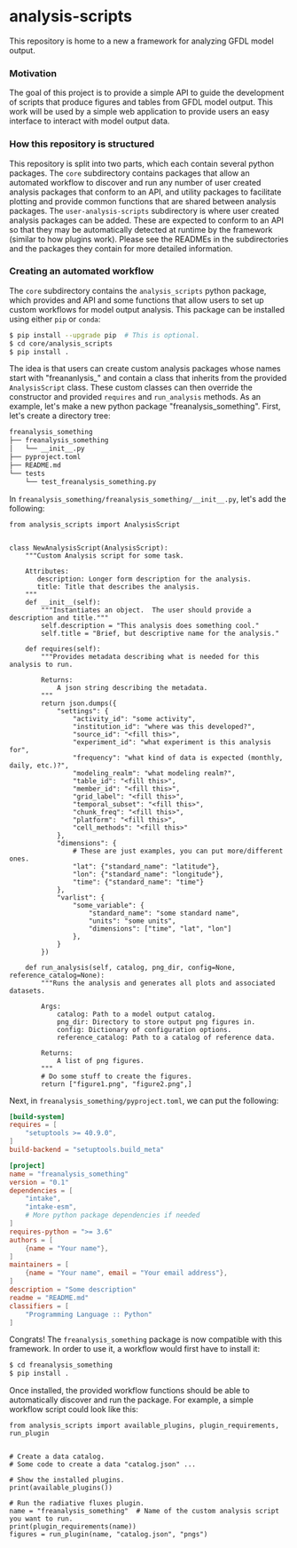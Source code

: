 # analysis-scripts
This repository is home to a new a framework for analyzing GFDL model output.

### Motivation
The goal of this project is to provide a simple API to guide the development of
scripts that produce figures and tables from GFDL model output.  This work will be used
by a simple web application to provide users an easy interface to interact with model
output data.

### How this repository is structured
This repository is split into two parts, which each contain several python
packages. The `core` subdirectory contains packages that allow an automated
workflow to discover and run any number of user created analysis packages that conform
to an API, and utility packages to facilitate plotting and provide common functions that
are shared between analysis packages.  The `user-analysis-scripts` subdirectory is where
user created analysis packages can be added.  These are expected to conform to an
API so that they may be automatically detected at runtime by the framework (similar to
how plugins work).  Please see the READMEs in the subdirectories and the packages they
contain for more detailed information.


### Creating an automated workflow
The `core` subdirectory contains the `analysis_scripts` python package, which provides
and API and some functions that allow users to set up custom workflows for model output
analysis.  This package can be installed using either `pip` or `conda`:

```bash
$ pip install --upgrade pip  # This is optional.
$ cd core/analysis_scripts
$ pip install .
```

The idea is that users can create custom analysis packages whose names start with
 "freananlysis_" and contain a class that inherits from the provided `AnalysisScript` class.
These custom classes can then override the constructor and provided `requires` and
`run_analysis` methods.  As an example, let's make a new python package
"freanalysis_something".  First, let's create a directory tree:

```bash
freanalysis_something
├── freanalysis_something
│   └── __init__.py
├── pyproject.toml
├── README.md
└── tests
    └── test_freanalysis_something.py
```

In `freanalysis_something/freanalysis_something/__init__.py`, let's add the following:

```python3
from analysis_scripts import AnalysisScript


class NewAnalysisScript(AnalysisScript):
    """Custom Analysis script for some task.

    Attributes:
       description: Longer form description for the analysis.
       title: Title that describes the analysis.
    """
    def __init__(self):
        """Instantiates an object.  The user should provide a description and title."""
        self.description = "This analysis does something cool."
        self.title = "Brief, but descriptive name for the analysis."

    def requires(self):
        """Provides metadata describing what is needed for this analysis to run.

        Returns:
            A json string describing the metadata.
        """
        return json.dumps({
            "settings": {
                "activity_id": "some activity",
                "institution_id": "where was this developed?",
                "source_id": "<fill this>",
                "experiment_id": "what experiment is this analysis for",
                "frequency": "what kind of data is expected (monthly, daily, etc.)?",
                "modeling_realm": "what modeling realm?",
                "table_id": "<fill this>",
                "member_id": "<fill this>",
                "grid_label": "<fill this>",
                "temporal_subset": "<fill this>",
                "chunk_freq": "<fill this>",
                "platform": "<fill this>",
                "cell_methods": "<fill this>"
            },
            "dimensions": {
                # These are just examples, you can put more/different ones.
                "lat": {"standard_name": "latitude"},
                "lon": {"standard_name": "longitude"},
                "time": {"standard_name": "time"}
            },
            "varlist": {
                "some_variable": {
                    "standard_name": "some standard name",
                    "units": "some units",
                    "dimensions": ["time", "lat", "lon"]
                }, 
            }
        })

    def run_analysis(self, catalog, png_dir, config=None, reference_catalog=None):
        """Runs the analysis and generates all plots and associated datasets.

        Args:
            catalog: Path to a model output catalog.
            png_dir: Directory to store output png figures in.
            config: Dictionary of configuration options.
            reference_catalog: Path to a catalog of reference data.

        Returns:
            A list of png figures.
        """
        # Do some stuff to create the figures.
        return ["figure1.png", "figure2.png",]
```

Next, in `freanalysis_something/pyproject.toml`, we can put the following:

```toml
[build-system]
requires = [
    "setuptools >= 40.9.0",
]
build-backend = "setuptools.build_meta"

[project]
name = "freanalysis_something"
version = "0.1"
dependencies = [
    "intake",
    "intake-esm",
    # More python package dependencies if needed
]
requires-python = ">= 3.6"
authors = [
    {name = "Your name"},
]
maintainers = [
    {name = "Your name", email = "Your email address"},
]
description = "Some description"
readme = "README.md"
classifiers = [
    "Programming Language :: Python"
]
```

Congrats!  The `freanalysis_something` package is now compatible with this framework.
In order to use it, a workflow would first have to install it:

```bash
$ cd freanalysis_something
$ pip install .
```

Once installed, the provided workflow functions should be able to automatically discover
and run the package.  For example, a simple workflow script could look like this:

```python3
from analysis_scripts import available_plugins, plugin_requirements, run_plugin


# Create a data catalog.
# Some code to create a data "catalog.json" ...

# Show the installed plugins.
print(available_plugins())

# Run the radiative fluxes plugin.
name = "freanalysis_something"  # Name of the custom analysis script you want to run.
print(plugin_requirements(name))
figures = run_plugin(name, "catalog.json", "pngs")
```
